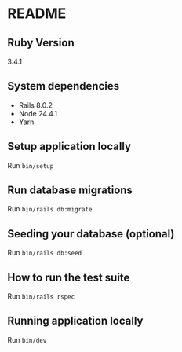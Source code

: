 # README

## Ruby Version
3.4.1

## System dependencies
- Rails 8.0.2
- Node 24.4.1
- Yarn

## Setup application locally
Run `bin/setup`

## Run database migrations
Run `bin/rails db:migrate`

## Seeding your database (optional)
Run `bin/rails db:seed`

## How to run the test suite
Run `bin/rails rspec`

## Running application locally
Run `bin/dev`
